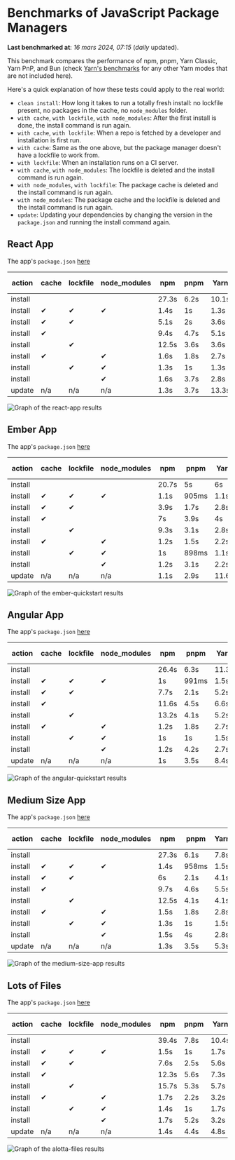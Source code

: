 # Benchmarks of JavaScript Package Managers

**Last benchmarked at**: _16 mars 2024, 07:15_ (_daily_ updated).

This benchmark compares the performance of npm, pnpm, Yarn Classic, Yarn PnP, and Bun (check [Yarn's benchmarks](https://yarnpkg.com/benchmarks) for any other Yarn modes that are not included here).

Here's a quick explanation of how these tests could apply to the real world:

- `clean install`: How long it takes to run a totally fresh install: no lockfile present, no packages in the cache, no `node_modules` folder.
- `with cache`, `with lockfile`, `with node_modules`: After the first install is done, the install command is run again.
- `with cache`, `with lockfile`: When a repo is fetched by a developer and installation is first run.
- `with cache`: Same as the one above, but the package manager doesn't have a lockfile to work from.
- `with lockfile`: When an installation runs on a CI server.
- `with cache`, `with node_modules`: The lockfile is deleted and the install command is run again.
- `with node_modules`, `with lockfile`: The package cache is deleted and the install command is run again.
- `with node_modules`: The package cache and the lockfile is deleted and the install command is run again.
- `update`: Updating your dependencies by changing the version in the `package.json` and running the install command again.

## React App

The app's `package.json` [here](./fixtures/react-app/package.json)

| action  | cache | lockfile | node_modules| npm | pnpm | Yarn | Yarn PnP | Bun |
| ---     | ---   | ---      | ---         | --- | ---  | ---  | ---      | --- |
| install |       |          |             | 27.3s | 6.2s | 10.1s | 2.8s | 1.8s |
| install | ✔     | ✔        | ✔           | 1.4s | 1s | 1.3s | n/a | 55ms |
| install | ✔     | ✔        |             | 5.1s | 2s | 3.6s | 1s | 464ms |
| install | ✔     |          |             | 9.4s | 4.7s | 5.1s | 2.5s | 465ms |
| install |       | ✔        |             | 12.5s | 3.6s | 3.6s | 1s | 425ms |
| install | ✔     |          | ✔           | 1.6s | 1.8s | 2.7s | n/a | 80ms |
| install |       | ✔        | ✔           | 1.3s | 1s | 1.3s | n/a | 54ms |
| install |       |          | ✔           | 1.6s | 3.7s | 2.8s | n/a | 85ms |
| update  | n/a | n/a | n/a | 1.3s | 3.7s | 13.3s | 3.3s | 59ms |

<img alt="Graph of the react-app results" src="results/img/react-app.svg" />

## Ember App

The app's `package.json` [here](./fixtures/ember-quickstart/package.json)

| action  | cache | lockfile | node_modules| npm | pnpm | Yarn | Yarn PnP | Bun |
| ---     | ---   | ---      | ---         | --- | ---  | ---  | ---      | --- |
| install |       |          |             | 20.7s | 5s | 6s | 2.4s | 1.4s |
| install | ✔     | ✔        | ✔           | 1.1s | 905ms | 1.1s | n/a | 36ms |
| install | ✔     | ✔        |             | 3.9s | 1.7s | 2.8s | 969ms | 346ms |
| install | ✔     |          |             | 7s | 3.9s | 4s | 2s | 389ms |
| install |       | ✔        |             | 9.3s | 3.1s | 2.8s | 959ms | 330ms |
| install | ✔     |          | ✔           | 1.2s | 1.5s | 2.2s | n/a | 55ms |
| install |       | ✔        | ✔           | 1s | 898ms | 1.1s | n/a | 39ms |
| install |       |          | ✔           | 1.2s | 3.1s | 2.2s | n/a | 45ms |
| update  | n/a | n/a | n/a | 1.1s | 2.9s | 11.6s | 3.5s | 34ms |

<img alt="Graph of the ember-quickstart results" src="results/img/ember-quickstart.svg" />

## Angular App

The app's `package.json` [here](./fixtures/angular-quickstart/package.json)

| action  | cache | lockfile | node_modules| npm | pnpm | Yarn | Yarn PnP | Bun |
| ---     | ---   | ---      | ---         | --- | ---  | ---  | ---      | --- |
| install |       |          |             | 26.4s | 6.3s | 11.3s | 2.9s | 2.1s |
| install | ✔     | ✔        | ✔           | 1s | 991ms | 1.5s | n/a | 39ms |
| install | ✔     | ✔        |             | 7.7s | 2.1s | 5.2s | 1.3s | 818ms |
| install | ✔     |          |             | 11.6s | 4.5s | 6.6s | 2.5s | 781ms |
| install |       | ✔        |             | 13.2s | 4.1s | 5.2s | 1.3s | 745ms |
| install | ✔     |          | ✔           | 1.2s | 1.8s | 2.7s | n/a | 50ms |
| install |       | ✔        | ✔           | 1s | 1s | 1.5s | n/a | 38ms |
| install |       |          | ✔           | 1.2s | 4.2s | 2.7s | n/a | 49ms |
| update  | n/a | n/a | n/a | 1s | 3.5s | 8.4s | 2.6s | 39ms |

<img alt="Graph of the angular-quickstart results" src="results/img/angular-quickstart.svg" />

## Medium Size App

The app's `package.json` [here](./fixtures/medium-size-app/package.json)

| action  | cache | lockfile | node_modules| npm | pnpm | Yarn | Yarn PnP | Bun |
| ---     | ---   | ---      | ---         | --- | ---  | ---  | ---      | --- |
| install |       |          |             | 27.3s | 6.1s | 7.8s | 3s | 1.8s |
| install | ✔     | ✔        | ✔           | 1.4s | 958ms | 1.5s | n/a | 37ms |
| install | ✔     | ✔        |             | 6s | 2.1s | 4.1s | 1.3s | 465ms |
| install | ✔     |          |             | 9.7s | 4.6s | 5.5s | 2.5s | 479ms |
| install |       | ✔        |             | 12.5s | 4.1s | 4.1s | 1.2s | 450ms |
| install | ✔     |          | ✔           | 1.5s | 1.8s | 2.8s | n/a | 54ms |
| install |       | ✔        | ✔           | 1.3s | 1s | 1.5s | n/a | 38ms |
| install |       |          | ✔           | 1.5s | 4s | 2.8s | n/a | 53ms |
| update  | n/a | n/a | n/a | 1.3s | 3.5s | 5.3s | 2.4s | 52ms |

<img alt="Graph of the medium-size-app results" src="results/img/medium-size-app.svg" />

## Lots of Files

The app's `package.json` [here](./fixtures/alotta-files/package.json)

| action  | cache | lockfile | node_modules| npm | pnpm | Yarn | Yarn PnP | Bun |
| ---     | ---   | ---      | ---         | --- | ---  | ---  | ---      | --- |
| install |       |          |             | 39.4s | 7.8s | 10.4s | 3.5s | 2.3s |
| install | ✔     | ✔        | ✔           | 1.5s | 1s | 1.7s | n/a | 65ms |
| install | ✔     | ✔        |             | 7.6s | 2.5s | 5.6s | 1.4s | 711ms |
| install | ✔     |          |             | 12.3s | 5.6s | 7.3s | 3s | 722ms |
| install |       | ✔        |             | 15.7s | 5.3s | 5.7s | 1.4s | 691ms |
| install | ✔     |          | ✔           | 1.7s | 2.2s | 3.2s | n/a | 83ms |
| install |       | ✔        | ✔           | 1.4s | 1s | 1.7s | n/a | 62ms |
| install |       |          | ✔           | 1.7s | 5.2s | 3.2s | n/a | 81ms |
| update  | n/a | n/a | n/a | 1.4s | 4.4s | 4.8s | 3.1s | 107ms |

<img alt="Graph of the alotta-files results" src="results/img/alotta-files.svg" />